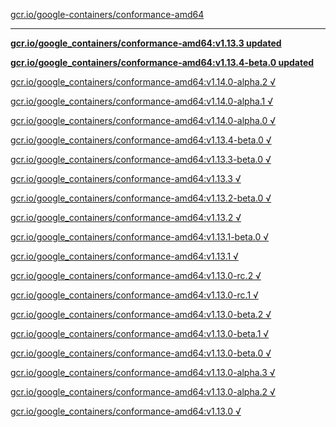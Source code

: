 [gcr.io/google-containers/conformance-amd64](https://hub.docker.com/r/sqeven/conformance-amd64/tags/) 

----
**[gcr.io/google_containers/conformance-amd64:v1.13.3 updated](https://hub.docker.com/r/sqeven/conformance-amd64/tags/)**

**[gcr.io/google_containers/conformance-amd64:v1.13.4-beta.0 updated](https://hub.docker.com/r/sqeven/conformance-amd64/tags/)**

[gcr.io/google_containers/conformance-amd64:v1.14.0-alpha.2 √](https://hub.docker.com/r/sqeven/conformance-amd64/tags/)

[gcr.io/google_containers/conformance-amd64:v1.14.0-alpha.1 √](https://hub.docker.com/r/sqeven/conformance-amd64/tags/)

[gcr.io/google_containers/conformance-amd64:v1.14.0-alpha.0 √](https://hub.docker.com/r/sqeven/conformance-amd64/tags/)

[gcr.io/google_containers/conformance-amd64:v1.13.4-beta.0 √](https://hub.docker.com/r/sqeven/conformance-amd64/tags/)

[gcr.io/google_containers/conformance-amd64:v1.13.3-beta.0 √](https://hub.docker.com/r/sqeven/conformance-amd64/tags/)

[gcr.io/google_containers/conformance-amd64:v1.13.3 √](https://hub.docker.com/r/sqeven/conformance-amd64/tags/)

[gcr.io/google_containers/conformance-amd64:v1.13.2-beta.0 √](https://hub.docker.com/r/sqeven/conformance-amd64/tags/)

[gcr.io/google_containers/conformance-amd64:v1.13.2 √](https://hub.docker.com/r/sqeven/conformance-amd64/tags/)

[gcr.io/google_containers/conformance-amd64:v1.13.1-beta.0 √](https://hub.docker.com/r/sqeven/conformance-amd64/tags/)

[gcr.io/google_containers/conformance-amd64:v1.13.1 √](https://hub.docker.com/r/sqeven/conformance-amd64/tags/)

[gcr.io/google_containers/conformance-amd64:v1.13.0-rc.2 √](https://hub.docker.com/r/sqeven/conformance-amd64/tags/)

[gcr.io/google_containers/conformance-amd64:v1.13.0-rc.1 √](https://hub.docker.com/r/sqeven/conformance-amd64/tags/)

[gcr.io/google_containers/conformance-amd64:v1.13.0-beta.2 √](https://hub.docker.com/r/sqeven/conformance-amd64/tags/)

[gcr.io/google_containers/conformance-amd64:v1.13.0-beta.1 √](https://hub.docker.com/r/sqeven/conformance-amd64/tags/)

[gcr.io/google_containers/conformance-amd64:v1.13.0-beta.0 √](https://hub.docker.com/r/sqeven/conformance-amd64/tags/)

[gcr.io/google_containers/conformance-amd64:v1.13.0-alpha.3 √](https://hub.docker.com/r/sqeven/conformance-amd64/tags/)

[gcr.io/google_containers/conformance-amd64:v1.13.0-alpha.2 √](https://hub.docker.com/r/sqeven/conformance-amd64/tags/)

[gcr.io/google_containers/conformance-amd64:v1.13.0 √](https://hub.docker.com/r/sqeven/conformance-amd64/tags/)

